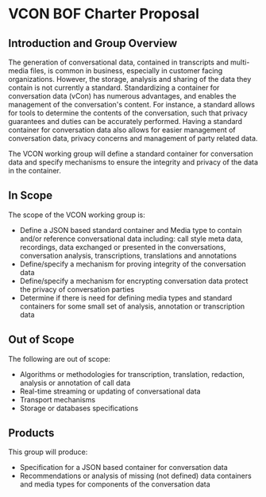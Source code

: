 # VCON BOF Charter Proposal

## Introduction and Group Overview

The generation of conversational data, contained in transcripts and multi-media files, is common in business, especially in customer facing organizations.
However, the storage, analysis and sharing of the data they contain is not currently a standard.
Standardizing a container for conversation data (vCon) has numerous advantages, and enables the management of the conversation's content.
For instance, a standard allows for tools to determine the contents of the conversation, such that privacy guarantees and duties can be accurately performed.
Having a standard container for conversation data also allows for easier management of conversation data, privacy concerns and management of party related data.

The VCON working group will define a standard container for conversation data and specify mechanisms to ensure the integrity and privacy of the data in the container.

## In Scope

The scope of the VCON working group is:

  * Define a JSON based standard container and Media type to contain and/or reference conversational data including: call style meta data, recordings, data exchanged or presented in the conversations, conversation analysis, transcriptions, translations and annotations
  * Define/specify a mechanism for proving integrity of the conversation data
  * Define/specify a mechanism for encrypting conversation data protect the privacy of conversation parties
  * Determine if there is need for defining media types and standard containers for some small set of analysis, annotation or transcription data

## Out of Scope

The following are out of scope:

  * Algorithms or methodologies for transcription, translation, redaction, analysis or annotation of call data
  * Real-time streaming or updating of conversational data
  * Transport mechanisms
  * Storage or databases specifications

## Products

This group will produce:
  * Specification for a JSON based container for conversation data
  * Recommendations or analysis of missing (not defined) data containers and media types for components of the conversation data

